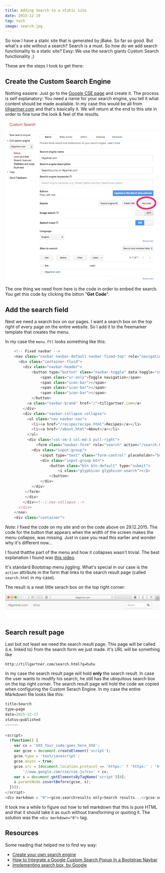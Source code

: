 ```yaml
---
title: Adding Search to a static site
date: 2015-12-19
tag: tech
image: search.jpg
---
```


So now I have a static site that is generated by jBake. So far so good. But what's a site without a search? Search is a must. So how do we add search functionality to a static site? Easy: We use the search giants Custom Search functionality ;)

These are the steps I took to get there:

## Create the Custom Search Engine

Nothing easiere: Just go to the [Google CSE page](http://www.google.com/cse) and create it. The process is self explanatory: You need a name for your search engine, you tell it what content should be made available. In my case this would be all from [tillgartner.com](https://tillgartner.com) and that's basically it. We will return at the end to this site in order to fine tune the look & feel of the results.

![Google CSE administration](Custom_Search_-_Basic.jpg)

The one thing we need from here is the code in order to embed the search. You get this code by clicking the bitton "**Get Code**".

## Add the search field

Next we need a search box on our pages. I want a search box on the top right of every page on the entire website. So I add it to the freemarker template that creates the menu.

In my case the `menu.ftl` looks something like this:

```javascript
    <!-- Fixed navbar -->
    <nav class="navbar navbar-default navbar-fixed-top" role="navigation">
      <div class="container-fluid">
        <div class="navbar-header">
            <button type="button" class="navbar-toggle" data-toggle="collapse" data-target=".navbar-collapse">
                <span class="sr-only">Toggle navigation</span>
                <span class="icon-bar"></span>
                <span class="icon-bar"></span>
                <span class="icon-bar"></span>
            </button>
          <a class="navbar-brand" href="/">tillgartner.com</a>
        </div>
        <div class="navbar-collapse collapse">
          <ul class="nav navbar-nav">
            <li><a href="/recipe/recipe.html">Recipes</a></li>
            <li><a href="/about.html">About</a></li>
          </ul>
          <div class="col-sm-3 col-md-3 pull-right">
              <form class="navbar-form" role="search" action="/search.html">
            <div class="input-group">
                <input type="text" class="form-control" placeholder="Search" name="q">
                <div class="input-group-btn">
                    <button class="btn btn-default" type="submit">
                        <i class="glyphicon glyphicon-search"></i>
                    </button>
                </div>
            </div>
         </form>
         </div>
        </div><!--/.nav-collapse -->
      </div>
    </nav>
    <div class="container">
```

_Note:_ I fixed the code on my site and on the code above on 29.12.2015. The code for the button that appears when the width of the screen makes the menu collapse, was missing. Just in case you read this earlier and wonder why it's different now...

I found thatthe part of the menu and how it collapses wasn't trivial. The best explanation I found was [this video](https://bootstrapbay.com/blog/bootstrap-tutorial-navbar/).

It's standard Bootstrap menu jiggling. What's special in our case is the `action` attribute in the form that links to the search result page (called `search.html` in my case).

The result is a neat little serach box on the top right corner:

![Search box](search_box.jpg)

## Search result page

Last but not least we need the search result page. This page will be called (i.e. linked to) from the search form we just made. It's URL will be something like

```url
http://tillgartner.com/search.html?q=huhu
```

In my case the search result page will hold **only** the search result. In case the user wants to modify his search, he still has the ubiquitous search box on the top right corner.
The search result page will hold the code we copied when configuring the Custom Serach Engine. In my case the entire Markdown file looks like this:

```javascript
title=Search
type=page
date=2015-12-17
status=published
~~~~~~

<script>
  (function() {
    var cx = 'XXX_Your_code:goes_here_XXX';
    var gcse = document.createElement('script');
    gcse.type = 'text/javascript';
    gcse.async = true;
    gcse.src = (document.location.protocol == 'https:' ? 'https:' : 'http:') +
        '//www.google.com/cse/cse.js?cx=' + cx;
    var s = document.getElementsByTagName('script')[0];
    s.parentNode.insertBefore(gcse, s);
  })();
</script>
<div markdown = "0"><gcse:searchresults-only>Search results...</gcse:searchresults-only></div>
```

It took me a while to figure out how to tell markdown that this is pure HTML and that it should take it as such without transforming or quoting it. The solution was the `<div markdown="0">` tag.

## Resources

Some reading that helped me to find wy way:

- [Create your own search engine](http://www.google.com/cse)
- [How to Integrate a Google Custom Search Popup In a Bootstrap Navbar](http://www.cambiaresearch.com/articles/84/how-to-integrate-a-google-custom-search-popup-in-a-bootstrap-navbar)
- [Implementing search box, by Google](https://developers.google.com/custom-search/docs/tutorial/implementingsearchbox)
